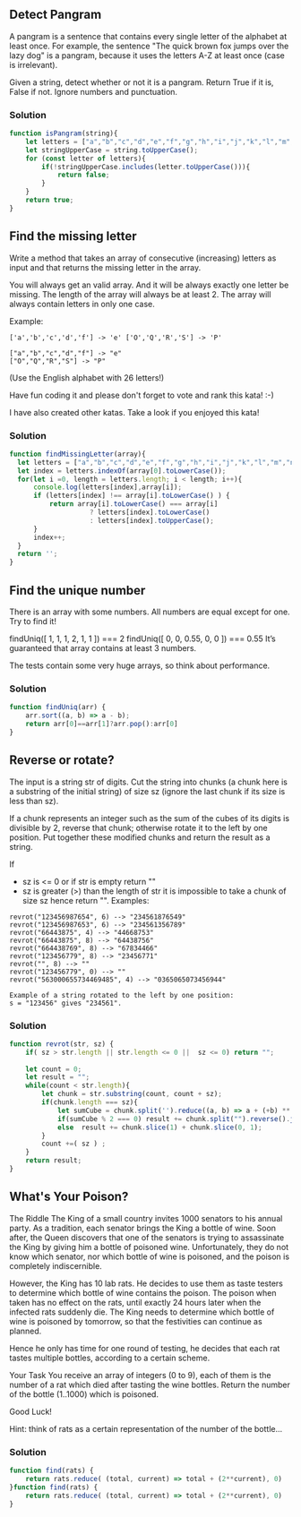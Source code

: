 ## Detect Pangram
A pangram is a sentence that contains every single letter of the alphabet at least once. For example, the sentence "The quick brown fox jumps over the lazy dog" is a pangram, because it uses the letters A-Z at least once (case is irrelevant).

Given a string, detect whether or not it is a pangram. Return True if it is, False if not. Ignore numbers and punctuation.
### Solution
```javascript
function isPangram(string){
    let letters = ["a","b","c","d","e","f","g","h","i","j","k","l","m","n","o","p","q","r","s","t","u","v","w","x","y","z"]
    let stringUpperCase = string.toUpperCase();
    for (const letter of letters){
        if(!stringUpperCase.includes(letter.toUpperCase())){
            return false;
        }
    }
    return true;
}
```

## Find the missing letter

Write a method that takes an array of consecutive (increasing) letters as input and that returns the missing letter in the array.

You will always get an valid array. And it will be always exactly one letter be missing. The length of the array will always be at least 2.
The array will always contain letters in only one case.

Example:
```
['a','b','c','d','f'] -> 'e' ['O','Q','R','S'] -> 'P'

["a","b","c","d","f"] -> "e"
["O","Q","R","S"] -> "P"
```
(Use the English alphabet with 26 letters!)

Have fun coding it and please don't forget to vote and rank this kata! :-)

I have also created other katas. Take a look if you enjoyed this kata!
### Solution
```javascript
function findMissingLetter(array){
  let letters = ["a","b","c","d","e","f","g","h","i","j","k","l","m","n","o","p","q","r","s","t","u","v","w","x","y","z"]
  let index = letters.indexOf(array[0].toLowerCase());
  for(let i =0, length = letters.length; i < length; i++){
      console.log(letters[index],array[i]);
      if (letters[index] !== array[i].toLowerCase() ) {
          return array[i].toLowerCase() === array[i] 
                    ? letters[index].toLowerCase()
                    : letters[index].toUpperCase();
      }
      index++;
  }
  return '';
}
```
## Find the unique number
There is an array with some numbers. All numbers are equal except for one. Try to find it!

findUniq([ 1, 1, 1, 2, 1, 1 ]) === 2
findUniq([ 0, 0, 0.55, 0, 0 ]) === 0.55
It’s guaranteed that array contains at least 3 numbers.

The tests contain some very huge arrays, so think about performance.
### Solution
```javascript
function findUniq(arr) {
    arr.sort((a, b) => a - b);
    return arr[0]==arr[1]?arr.pop():arr[0]
}
```
## Reverse or rotate?
The input is a string str of digits. Cut the string into chunks (a chunk here is a substring of the initial string) of size sz (ignore the last chunk if its size is less than sz).

If a chunk represents an integer such as the sum of the cubes of its digits is divisible by 2, reverse that chunk; otherwise rotate it to the left by one position. Put together these modified chunks and return the result as a string.

If

- sz is <= 0 or if str is empty return ""
- sz is greater (>) than the length of str it is impossible to take a chunk of size sz hence return "".
Examples:
```
revrot("123456987654", 6) --> "234561876549"
revrot("123456987653", 6) --> "234561356789"
revrot("66443875", 4) --> "44668753"
revrot("66443875", 8) --> "64438756"
revrot("664438769", 8) --> "67834466"
revrot("123456779", 8) --> "23456771"
revrot("", 8) --> ""
revrot("123456779", 0) --> "" 
revrot("563000655734469485", 4) --> "0365065073456944"
```
```
Example of a string rotated to the left by one position:
s = "123456" gives "234561".
```
### Solution
```javascript
function revrot(str, sz) {
    if( sz > str.length || str.length <= 0 ||  sz <= 0) return "";
    
    let count = 0;
    let result = "";
    while(count < str.length){
        let chunk = str.substring(count, count + sz);
        if(chunk.length === sz){
            let sumCube = chunk.split('').reduce((a, b) => a + (+b) ** 3, 0);
            if(sumCube % 2 === 0) result += chunk.split("").reverse().join("");
            else  result += chunk.slice(1) + chunk.slice(0, 1);
        }
        count +=( sz ) ;
    }
    return result;
}
```

## What's Your Poison?
The Riddle
The King of a small country invites 1000 senators to his annual party. As a tradition, each senator brings the King a bottle of wine. Soon after, the Queen discovers that one of the senators is trying to assassinate the King by giving him a bottle of poisoned wine. Unfortunately, they do not know which senator, nor which bottle of wine is poisoned, and the poison is completely indiscernible.

However, the King has 10 lab rats. He decides to use them as taste testers to determine which bottle of wine contains the poison. The poison when taken has no effect on the rats, until exactly 24 hours later when the infected rats suddenly die. The King needs to determine which bottle of wine is poisoned by tomorrow, so that the festivities can continue as planned.

Hence he only has time for one round of testing, he decides that each rat tastes multiple bottles, according to a certain scheme.

Your Task
You receive an array of integers (0 to 9), each of them is the number of a rat which died after tasting the wine bottles. Return the number of the bottle (1..1000) which is poisoned.

Good Luck!

Hint: think of rats as a certain representation of the number of the bottle...

### Solution
```javascript
function find(rats) {
    return rats.reduce( (total, current) => total + (2**current), 0)
}function find(rats) {
    return rats.reduce( (total, current) => total + (2**current), 0)
}
```